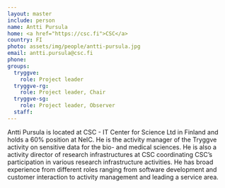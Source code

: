 ```yaml
---
layout: master
include: person
name: Antti Pursula
home: <a href="https://csc.fi">CSC</a>
country: FI
photo: assets/img/people/antti-pursula.jpg
email: antti.pursula@csc.fi
phone:
groups:
  tryggve:
    role: Project leader
  tryggve-rg:
    role: Project leader, Chair
  tryggve-sg:
    role: Project leader, Observer
  staff:
---
```


Antti Pursula is located at CSC - IT Center for Science Ltd in Finland and holds
a 60% position at NeIC. He is the activity manager of the Tryggve activity
on sensitive data for the bio- and medical sciences. He is also a activity
director of research infrastructures at CSC coordinating CSC’s participation in
various research infrastructure activities. He has broad experience from different
roles ranging from software development and customer interaction to activity
management and leading a service area.
